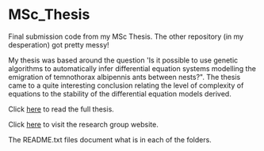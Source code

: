 # MSc_Thesis

Final submission code from my MSc Thesis. The other repository (in my desperation) got pretty messy!

My thesis was based around the question 'Is it possible to use genetic algorithms to automatically infer differential equation systems modelling the emigration of temnothorax albipennis ants between nests?". The thesis came to a quite interesting conclusion relating the level of complexity of equations to the 
stability of the differential equation models derived.

Click [here](https://drive.google.com/file/d/0B_HDOya1Mq2HRnVodHJ6RUtVMUk/view) to read the full thesis.

Click [here](https://sites.google.com/site/computationalantlab/home) to visit the research group website.

The README.txt files document what is in each of the folders.
